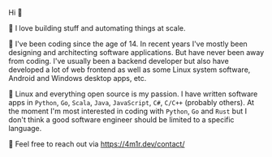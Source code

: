 Hi :wave:

:scroll: I love building stuff and automating things at scale.

:floppy_disk: I've been coding since the age of 14. In recent years I've mostly been designing and architecting software applications. But have never been away from coding. I've usually been a backend developer but also have developed a lot of web frontend as well as some Linux system software, Android and Windows desktop apps, etc.

:penguin: Linux and everything open source is my passion. I have written software apps in `Python`, `Go`, `Scala`, `Java`, `JavaScript`, `C#`, `C/C++` (probably others). At the moment I'm most interested in coding with `Python`, `Go` and `Rust` but I don't think a good software engineer should be limited to a specific language.

:speech_balloon: Feel free to reach out via https://4m1r.dev/contact/
